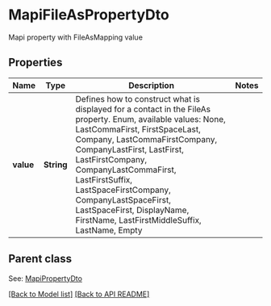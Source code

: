 
# MapiFileAsPropertyDto

Mapi property with FileAsMapping value             

## Properties
Name | Type | Description | Notes
------------ | ------------- | ------------- | -------------
**value** | **String** | Defines how to construct what is displayed for a contact in the FileAs property. Enum, available values: None, LastCommaFirst, FirstSpaceLast, Company, LastCommaFirstCompany, CompanyLastFirst, LastFirst, LastFirstCompany, CompanyLastCommaFirst, LastFirstSuffix, LastSpaceFirstCompany, CompanyLastSpaceFirst, LastSpaceFirst, DisplayName, FirstName, LastFirstMiddleSuffix, LastName, Empty | 

## Parent class

See: [MapiPropertyDto](MapiPropertyDto.md)



[[Back to Model list]](Models.md) [[Back to API README]](README.md)

